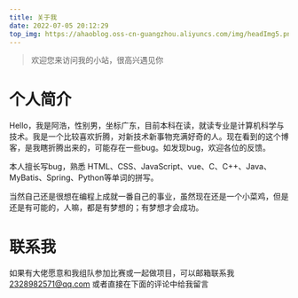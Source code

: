 ```yaml
---
title: 关于我
date: 2022-07-05 20:12:29
top_img: https://ahaoblog.oss-cn-guangzhou.aliyuncs.com/img/headImg5.png
---
```


> 欢迎您来访问我的小站，很高兴遇见你

# 个人简介

Hello，我是阿浩，性别男，坐标广东，目前本科在读，就读专业是计算机科学与技术。我是一个比较喜欢折腾，对新技术新事物充满好奇的人。现在看到的这个博客，是我瞎折腾出来的，可能存在一些bug。如发现bug，欢迎各位的反馈。

本人擅长写bug，熟悉 HTML、CSS、JavaScript、vue、C、C++、Java、MyBatis、Spring、Python等单词的拼写。

当然自己还是很想在编程上成就一番自己的事业，虽然现在还是一个小菜鸡，但是还是有可能的，人嘛，都是有梦想的；有梦想才会成功。

# 联系我
如果有大佬愿意和我组队参加比赛或一起做项目，可以邮箱联系我 2328982571@qq.com
或者直接在下面的评论中给我留言


